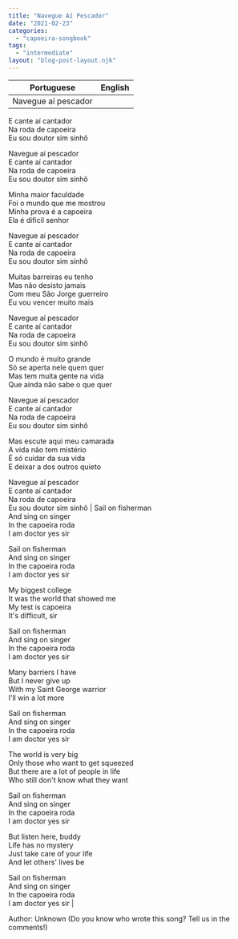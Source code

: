 ```yaml
---
title: "Navegue Aí Pescador"
date: "2021-02-23"
categories: 
  - "capoeira-songbook"
tags: 
  - "intermediate"
layout: "blog-post-layout.njk"
---
```


| Portuguese | English |
| --- | --- |
| Navegue aí pescador  
E cante aí cantador  
Na roda de capoeira  
Eu sou doutor sim sinhô  
  
Navegue aí pescador  
E cante aí cantador  
Na roda de capoeira  
Eu sou doutor sim sinhô  
  
Minha maior faculdade  
Foi o mundo que me mostrou  
Minha prova é a capoeira  
Ela é dificil senhor  
  
Navegue aí pescador  
E cante aí cantador  
Na roda de capoeira  
Eu sou doutor sim sinhô  
  
Muitas barreiras eu tenho  
Mas não desisto jamais  
Com meu São Jorge guerreiro  
Eu vou vencer muito mais  
  
Navegue aí pescador  
E cante aí cantador  
Na roda de capoeira  
Eu sou doutor sim sinhô  
  
O mundo é muito grande  
Só se aperta nele quem quer  
Mas tem muita gente na vida  
Que ainda não sabe o que quer  
  
Navegue aí pescador  
E cante aí cantador  
Na roda de capoeira  
Eu sou doutor sim sinhô  
  
Mas escute aqui meu camarada  
A vida não tem mistério  
É só cuidar da sua vida  
E deixar a dos outros quieto  
  
Navegue aí pescador  
E cante aí cantador  
Na roda de capoeira  
Eu sou doutor sim sinhô | Sail on fisherman  
And sing on singer  
In the capoeira roda  
I am doctor yes sir  
  
Sail on fisherman  
And sing on singer  
In the capoeira roda  
I am doctor yes sir  
  
My biggest college  
It was the world that showed me  
My test is capoeira  
It's difficult, sir  
  
Sail on fisherman  
And sing on singer  
In the capoeira roda  
I am doctor yes sir  
  
Many barriers I have  
But I never give up  
With my Saint George warrior  
I'll win a lot more  
  
Sail on fisherman  
And sing on singer  
In the capoeira roda  
I am doctor yes sir  
  
The world is very big  
Only those who want to get squeezed  
But there are a lot of people in life  
Who still don't know what they want  
  
Sail on fisherman  
And sing on singer  
In the capoeira roda  
I am doctor yes sir  
  
But listen here, buddy  
Life has no mystery  
Just take care of your life  
And let others' lives be  
  
Sail on fisherman  
And sing on singer  
In the capoeira roda  
I am doctor yes sir |

<figcaption>

Author: Unknown (Do you know who wrote this song? Tell us in the comments!)

</figcaption>
